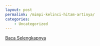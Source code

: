 ```yaml
---
layout: post
permalink: /mimpi-kelinci-hitam-artinya/
categories:
    - Uncategorized
---
```


[Baca Selengkapnya](/07)